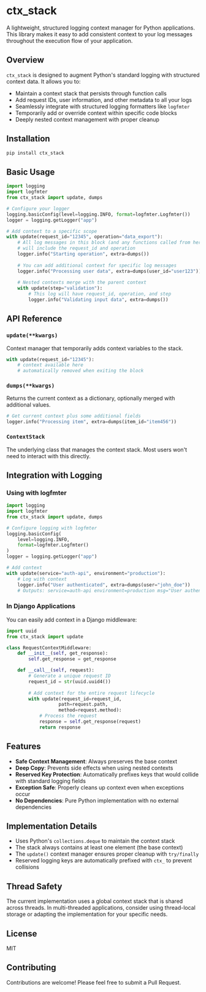 # ctx_stack

A lightweight, structured logging context manager for Python applications. This library makes it easy to add consistent context to your log messages throughout the execution flow of your application.

## Overview

`ctx_stack` is designed to augment Python's standard logging with structured context data. It allows you to:

- Maintain a context stack that persists through function calls
- Add request IDs, user information, and other metadata to all your logs
- Seamlessly integrate with structured logging formatters like `logfmter`
- Temporarily add or override context within specific code blocks
- Deeply nested context management with proper cleanup

## Installation

```bash
pip install ctx_stack
```

## Basic Usage

```python
import logging
import logfmter
from ctx_stack import update, dumps

# Configure your logger
logging.basicConfig(level=logging.INFO, format=logfmter.Logfmter())
logger = logging.getLogger("app")

# Add context to a specific scope
with update(request_id="12345", operation="data_export"):
    # All log messages in this block (and any functions called from here)
    # will include the request_id and operation
    logger.info("Starting operation", extra=dumps())
    
    # You can add additional context for specific log messages 
    logger.info("Processing user data", extra=dumps(user_id="user123"))
    
    # Nested contexts merge with the parent context
    with update(step="validation"):
        # This log will have request_id, operation, and step
        logger.info("Validating input data", extra=dumps())
```

## API Reference

### `update(**kwargs)`

Context manager that temporarily adds context variables to the stack.

```python
with update(request_id="12345"):
    # context available here
    # automatically removed when exiting the block
```

### `dumps(**kwargs)`

Returns the current context as a dictionary, optionally merged with additional values.

```python
# Get current context plus some additional fields
logger.info("Processing item", extra=dumps(item_id="item456"))
```

### `ContextStack`

The underlying class that manages the context stack. Most users won't need to interact with this directly.

## Integration with Logging

### Using with logfmter

```python
import logging
import logfmter
from ctx_stack import update, dumps

# Configure logging with logfmter
logging.basicConfig(
    level=logging.INFO,
    format=logfmter.Logfmter()
)
logger = logging.getLogger("app")

# Add context
with update(service="auth-api", environment="production"):
    # Log with context
    logger.info("User authenticated", extra=dumps(user="john_doe"))
    # Outputs: service=auth-api environment=production msg="User authenticated" user=john_doe
```

### In Django Applications

You can easily add context in a Django middleware:

```python
import uuid
from ctx_stack import update

class RequestContextMiddleware:
    def __init__(self, get_response):
        self.get_response = get_response

    def __call__(self, request):
        # Generate a unique request ID
        request_id = str(uuid.uuid4())
        
        # Add context for the entire request lifecycle
        with update(request_id=request_id, 
                   path=request.path,
                   method=request.method):
            # Process the request
            response = self.get_response(request)
            return response
```

## Features

- **Safe Context Management**: Always preserves the base context
- **Deep Copy**: Prevents side effects when using nested contexts
- **Reserved Key Protection**: Automatically prefixes keys that would collide with standard logging fields
- **Exception Safe**: Properly cleans up context even when exceptions occur
- **No Dependencies**: Pure Python implementation with no external dependencies

## Implementation Details

- Uses Python's `collections.deque` to maintain the context stack
- The stack always contains at least one element (the base context)
- The `update()` context manager ensures proper cleanup with `try/finally`
- Reserved logging keys are automatically prefixed with `ctx_` to prevent collisions

## Thread Safety

The current implementation uses a global context stack that is shared across threads. In multi-threaded applications, consider using thread-local storage or adapting the implementation for your specific needs.

## License

MIT

## Contributing

Contributions are welcome! Please feel free to submit a Pull Request.
